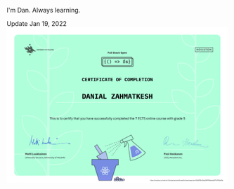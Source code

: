 I'm Dan. 
Always learning.

Update Jan 19, 2022
![alt text](https://github.com/zzDanDanzz/zzDanDanzz/blob/main/certificate-fullstack-real-name.png?raw=true)

